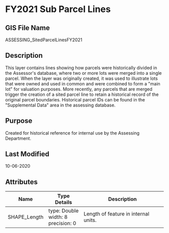 # FY2021 Sub Parcel Lines
## GIS File Name
ASSESSING_SitedParcelLinesFY2021
## Description
<DIV STYLE="text-align:Left;"><DIV><DIV><P><SPAN>This layer contains lines showing how parcels were historically divided in the Assessor's database, where two or more lots were merged into a single parcel. When the layer was originally created, it was used to illustrate lots that were owned and used in common and were combined to form a "main lot" for valuation purposes. More recently, any parcels that are merged trigger the creation of a sited parcel line to retain a historical record of the original parcel boundaries. Historical parcel IDs can be found in the "Supplemental Data" area in the assessing database. </SPAN></P></DIV></DIV></DIV>

## Purpose
Created for historical reference for internal use by the Assessing Department.
## Last Modified
10-06-2020
## Attributes
|Name|Type Details|Description|
|----|------------|-----------|
|SHAPE_Length|type: Double<br/>width: 8<br/>precision: 0|Length of feature in internal units.|
